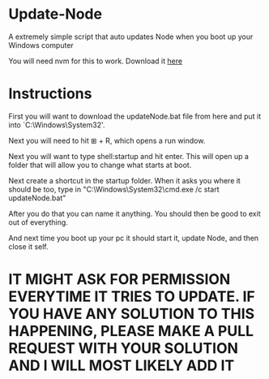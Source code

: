 # Update-Node
A extremely simple script that auto updates Node when you boot up your Windows computer

You will need nvm for this to work. Download it <a href="https://github.com/nvm-sh/nvm">here</a>

# Instructions

First you will want to download the updateNode.bat file from here and put it into `C:\Windows\System32'.

Next you will need to hit ⊞ + R, which opens a run window.

Next you will want to type shell:startup and hit enter. This will open up a folder that will allow you to change what starts at boot.

Next create a shortcut in the startup folder. When it asks you where it should be too, type in "C:\Windows\System32\cmd.exe /c start updateNode.bat"

After you do that you can name it anything. You should then be good to exit out of everything.

And next time you boot up your pc it should start it, update Node, and then close it self.

# IT MIGHT ASK FOR PERMISSION EVERYTIME IT TRIES TO UPDATE. IF YOU HAVE ANY SOLUTION TO THIS HAPPENING, PLEASE MAKE A PULL REQUEST WITH YOUR SOLUTION AND I WILL MOST LIKELY ADD IT

